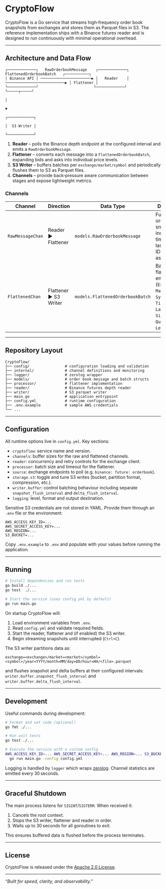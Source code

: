 # CryptoFlow

CryptoFlow is a Go service that streams high‑frequency order book snapshots from exchanges and stores them as Parquet files in S3.  The reference implementation ships with a Binance futures reader and is designed to run continuously with minimal operational overhead.

---

## Architecture and Data Flow

```
┌─────────────┐   RawOrderbookMessage    ┌─────────────┐   FlattenedOrderbookBatch   ┌───────────┐
│ Binance API │ ───────────────────────▶ │   Reader    │ ───────────────────────────▶ │ Flattener │
└─────────────┘                         └─────────────┘                               └─────┬─────┘
                                                                                         │
                                                                                         ▼
                                                                                ┌────────────┐
                                                                                │  S3 Writer │
                                                                                └────────────┘
```

1. **Reader** – polls the Binance depth endpoint at the configured interval and emits a `RawOrderbookMessage`.
2. **Flattener** – converts each message into a `FlattenedOrderbookBatch`, expanding bids and asks into individual price levels.
3. **S3 Writer** – buffers batches per `exchange/market/symbol` and periodically flushes them to S3 as Parquet files.
4. **Channels** – provide back‑pressure aware communication between stages and expose lightweight metrics.

### Channels

| Channel | Direction | Data Type | Description |
|---------|-----------|-----------|-------------|
| `RawMessageChan` | Reader ▶ Flattener | `models.RawOrderbookMessage` | Full order‑book snapshot including timestamp, last update ID, bids and asks. |
| `FlattenedChan` | Flattener ▶ S3 Writer | `models.FlattenedOrderbookBatch` | Batch of flattened entries (`Exchange`, `Market`, `Symbol`, `Timestamp`, `LastUpdateID`, `Side`, `Price`, `Quantity`, `Level`). |

---

## Repository Layout

```
CryptoFlow/
├── config/                # configuration loading and validation
├── internal/              # channel definitions and monitoring
├── logger/                # zerolog wrapper
├── models/                # order book message and batch structs
├── processor/             # flattener implementation
├── reader/                # Binance futures depth reader
├── writer/                # S3 parquet writer
├── main.go                # application entrypoint
├── config.yml             # runtime configuration
├── .env.example           # sample AWS credentials
└── ...
```

---

## Configuration

All runtime options live in `config.yml`.  Key sections:

- `cryptoflow`: service name and version.
- `channels`: buffer sizes for the raw and flattened channels.
- `reader`: concurrency and retry controls for the exchange client.
- `processor`: batch size and timeout for the flattener.
- `source`: exchange endpoints to poll (e.g. `binance: future: orderbook`).
- `storage.s3`: toggle and tune S3 writes (bucket, partition format, compression, etc.).
- `writer.buffer`: control batching behaviour including separate
  `snapshot_flush_interval` and `delta_flush_interval`.
- `logging`: level, format and output destination.

Sensitive S3 credentials are not stored in YAML.  Provide them through an `.env` file or the environment:

```
AWS_ACCESS_KEY_ID=...
AWS_SECRET_ACCESS_KEY=...
AWS_REGION=...
S3_BUCKET=...
```

Copy `.env.example` to `.env` and populate with your values before running the application.

---

## Running

```bash
# Install dependencies and run tests
go build ./...
go test  ./...

# Start the service (uses config.yml by default)
go run main.go
```

On startup CryptoFlow will:

1. Load environment variables from `.env`.
2. Read `config.yml` and validate required fields.
3. Start the reader, flattener and (if enabled) the S3 writer.
4. Begin streaming snapshots until interrupted (`Ctrl+C`).

The S3 writer partitions data as:

```
exchange=<exchange>/market=<market>/symbol=<symbol>/year=YYYY/month=MM/day=DD/hour=HH/<file>.parquet
```

and flushes snapshot and delta buffers at their configured intervals:
`writer.buffer.snapshot_flush_interval` and
`writer.buffer.delta_flush_interval`.

---

## Development

Useful commands during development:

```bash
# Format and vet code (optional)
go fmt ./...

# Run unit tests
go test ./...

# Execute the service with a custom config
AWS_ACCESS_KEY_ID=... AWS_SECRET_ACCESS_KEY=... AWS_REGION=... S3_BUCKET=... \
  go run main.go -config config.yml
```

Logging is handled by `logger` which wraps [zerolog](https://github.com/rs/zerolog).  Channel statistics are emitted every 30 seconds.

---

## Graceful Shutdown

The main process listens for `SIGINT`/`SIGTERM`.  When received it:

1. Cancels the root context.
2. Stops the S3 writer, flattener and reader in order.
3. Waits up to 30 seconds for all goroutines to exit.

This ensures buffered data is flushed before the process terminates.

---

## License

CryptoFlow is released under the [Apache 2.0 License](LICENSE).

---

_“Built for speed, clarity, and observability.”_

